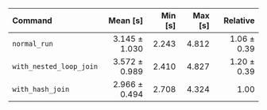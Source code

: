 | Command | Mean [s] | Min [s] | Max [s] | Relative |
|:---|---:|---:|---:|---:|
| `normal_run` | 3.145 ± 1.030 | 2.243 | 4.812 | 1.06 ± 0.39 |
| `with_nested_loop_join` | 3.572 ± 0.989 | 2.410 | 4.827 | 1.20 ± 0.39 |
| `with_hash_join` | 2.966 ± 0.494 | 2.708 | 4.324 | 1.00 |
